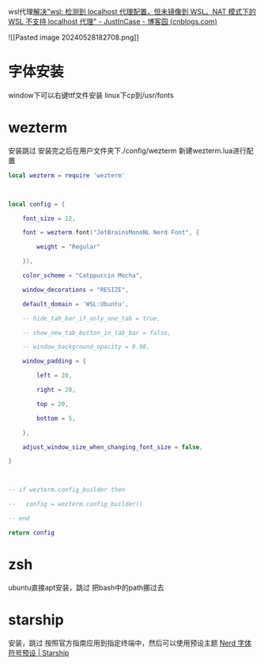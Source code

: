 wsl代理[解决"wsl: 检测到 localhost 代理配置，但未镜像到 WSL。NAT 模式下的 WSL 不支持 localhost 代理" - JustInCase - 博客园 (cnblogs.com)](https://www.cnblogs.com/hg479/p/17869109.html)

![[Pasted image 20240528182708.png]]
# 字体安装
window下可以右键ttf文件安装
linux下cp到/usr/fonts

# wezterm
安装跳过
安装完之后在用户文件夹下./config/wezterm 新建wezterm.lua进行配置
```lua
local wezterm = require 'wezterm'

  

local config = {

    font_size = 12,

    font = wezterm.font("JetBrainsMonoNL Nerd Font", {

        weight = "Regular"

    }),

    color_scheme = "Catppuccin Mocha",

    window_decorations = "RESIZE",

    default_domain = 'WSL:Ubuntu',

    -- hide_tab_bar_if_only_one_tab = true,

    -- show_new_tab_button_in_tab_bar = false,

    -- window_background_opacity = 0.98,

    window_padding = {

        left = 20,

        right = 20,

        top = 20,

        bottom = 5,

    },

    adjust_window_size_when_changing_font_size = false,

}

  

-- if wezterm.config_builder then

--   config = wezterm.config_builder()

-- end

return config
```
# zsh
ubuntu直接apt安装，跳过
把bash中的path挪过去

# starship
安装，跳过
按照官方指南应用到指定终端中，然后可以使用预设主题
[Nerd 字体符号预设 | Starship](https://starship.rs/zh-CN/presets/nerd-font)